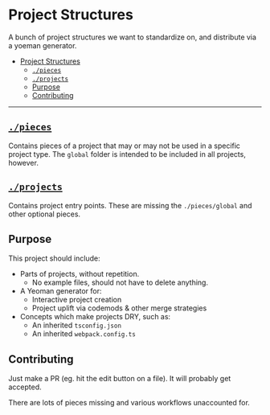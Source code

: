 # Project Structures

A bunch of project structures we want to standardize on, and distribute via a yoeman generator.



<!-- @import "[TOC]" {cmd="toc" depthFrom=1 depthTo=6 orderedList=false} -->
<!-- code_chunk_output -->

* [Project Structures](#project-structures)
	* [`./pieces`](#piecespieces)
	* [`./projects`](#projectsprojects)
	* [Purpose](#purpose)
	* [Contributing](#contributing)

<!-- /code_chunk_output -->

--------

## [`./pieces`](./pieces)

Contains pieces of a project that may or may not be used in a specific project type. The `global` folder is intended to be included in all projects, however.

## [`./projects`](./projects)

Contains project entry points. These are missing the `./pieces/global` and other optional pieces.

## Purpose

This project should include:

- Parts of projects, without repetition.
  - No example files, should not have to delete anything.
- A Yeoman generator for:
  - Interactive project creation
  - Project uplift via codemods & other merge strategies
- Concepts which make projects DRY, such as:
  - An inherited `tsconfig.json`
  - An inherited `webpack.config.ts`

## Contributing

Just make a PR (eg. hit the edit button on a file). It will probably get accepted.

There are lots of pieces missing and various workflows unaccounted for.

